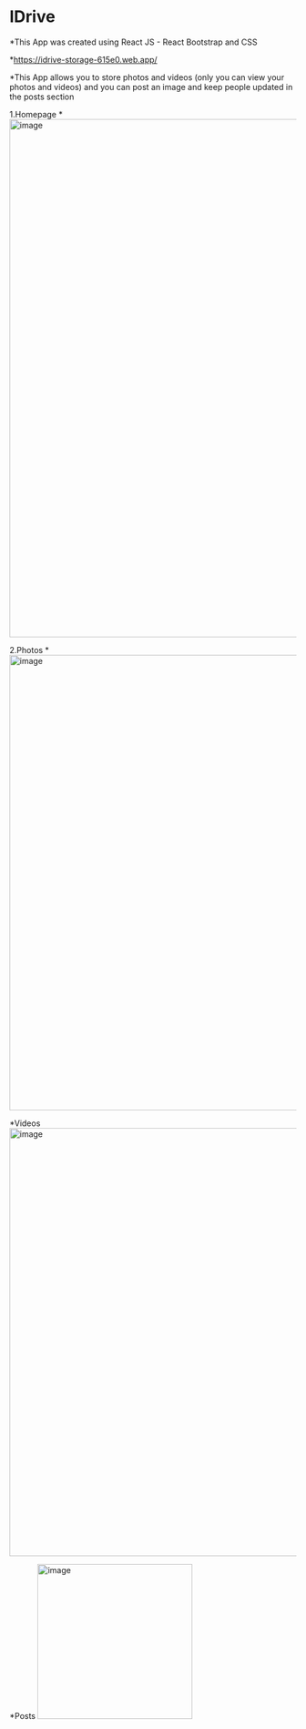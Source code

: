 # IDrive
*This App was created using React JS - React Bootstrap and CSS 

*https://idrive-storage-615e0.web.app/

*This App allows you to store photos and videos (only you can view your photos and videos) and you can post an image and keep people updated  in the posts section 


1.Homepage
 *<img width="910" alt="image" src="https://user-images.githubusercontent.com/71988258/191205618-74d6eabb-0533-453f-927e-05058959ab6a.png">

2.Photos
 *<img width="800" alt="image" src="https://user-images.githubusercontent.com/71988258/191206860-7d9c4666-fa99-4e68-846e-313bb96b79b9.png">

*Videos
<img width="752" alt="image" src="https://user-images.githubusercontent.com/71988258/191207020-efd953d1-ead0-4888-80e0-332d507cc203.png">

*Posts
<img width="272" alt="image" src="https://user-images.githubusercontent.com/71988258/191207300-dadc5c98-703c-4f5f-a0f7-19a996f8fa24.png">



